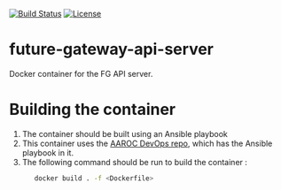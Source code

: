 
[![Build Status](https://travis-ci.org/AAROC/future-gateway-api-server.svg?branch=master)](https://travis-ci.org/AAROC/future-gateway-api-server) [![License](https://img.shields.io/badge/License-Apache%202.0-blue.svg)](https://opensource.org/licenses/Apache-2.0)

# future-gateway-api-server

Docker container for the FG API server.

# Building the container

  1. The container should be built using an Ansible playbook
  1. This container uses the [AAROC DevOps repo](https://github.com/AAROC/DevOps), which has the Ansible playbook in it.
  1. The following command should be run to build the container :
        ```bash
           docker build . -f <Dockerfile>
        ```
